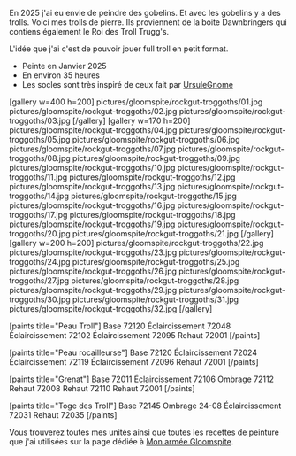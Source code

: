 
En 2025 j'ai eu envie de peindre des gobelins. Et avec les gobelins y a des trolls. 
Voici mes trolls de pierre. Ils proviennent de la boite Dawnbringers qui contiens également le Roi des Troll Trugg's. 

L'idée que j'ai c'est de pouvoir jouer full troll en petit format. 

* Peinte en Janvier 2025
* En environ 35 heures
* Les socles sont très inspiré de ceux fait par [UrsuleGnome](https://www.twitch.tv/ursulegnome)

[gallery w=400 h=200]
pictures/gloomspite/rockgut-troggoths/01.jpg
pictures/gloomspite/rockgut-troggoths/02.jpg
pictures/gloomspite/rockgut-troggoths/03.jpg
[/gallery]
[gallery w=170 h=200]
pictures/gloomspite/rockgut-troggoths/04.jpg
pictures/gloomspite/rockgut-troggoths/05.jpg
pictures/gloomspite/rockgut-troggoths/06.jpg
pictures/gloomspite/rockgut-troggoths/07.jpg
pictures/gloomspite/rockgut-troggoths/08.jpg
pictures/gloomspite/rockgut-troggoths/09.jpg
pictures/gloomspite/rockgut-troggoths/10.jpg
pictures/gloomspite/rockgut-troggoths/11.jpg
pictures/gloomspite/rockgut-troggoths/12.jpg
pictures/gloomspite/rockgut-troggoths/13.jpg
pictures/gloomspite/rockgut-troggoths/14.jpg
pictures/gloomspite/rockgut-troggoths/15.jpg
pictures/gloomspite/rockgut-troggoths/16.jpg
pictures/gloomspite/rockgut-troggoths/17.jpg
pictures/gloomspite/rockgut-troggoths/18.jpg
pictures/gloomspite/rockgut-troggoths/19.jpg
pictures/gloomspite/rockgut-troggoths/20.jpg
pictures/gloomspite/rockgut-troggoths/21.jpg
[/gallery]
[gallery w=200 h=200]
pictures/gloomspite/rockgut-troggoths/22.jpg
pictures/gloomspite/rockgut-troggoths/23.jpg
pictures/gloomspite/rockgut-troggoths/24.jpg
pictures/gloomspite/rockgut-troggoths/25.jpg
pictures/gloomspite/rockgut-troggoths/26.jpg
pictures/gloomspite/rockgut-troggoths/27.jpg
pictures/gloomspite/rockgut-troggoths/28.jpg
pictures/gloomspite/rockgut-troggoths/29.jpg
pictures/gloomspite/rockgut-troggoths/30.jpg
pictures/gloomspite/rockgut-troggoths/31.jpg
pictures/gloomspite/rockgut-troggoths/32.jpg
[/gallery]

[paints title="Peau Troll"]
Base	72120
Éclaircissement	72048
Éclaircissement	72102
Éclaircissement	72095
Rehaut	72001
[/paints]

[paints title="Peau rocailleurse"]
Base	72120
Éclaircissement	72024
Éclaircissement	72119
Éclaircissement	72096
Rehaut	72001
[/paints]

[paints title="Grenat"]
Base	72011
Éclaircissement	72106
Ombrage	72112
Rehaut	72008
Rehaut	72110
Rehaut	72001
[/paints]

[paints title="Toge des Troll"]
Base	72145
Ombrage	24-08
Éclaircissement	72031
Rehaut	72035
[/paints]

Vous trouverez toutes mes unités ainsi que toutes les recettes de peinture que j'ai utilisées
sur la page dédiée à [Mon armée Gloomspite](2025/armee-gloomspite-gitz.html).

